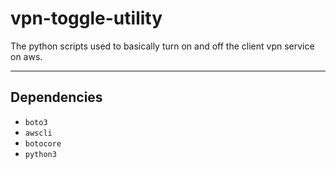 # vpn-toggle-utility
The python scripts used to basically turn on and off the client vpn service on aws.

--------------------------

## Dependencies
- `boto3`  
- `awscli`  
- `botocore`  
- `python3`
